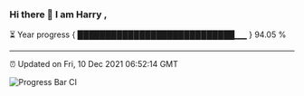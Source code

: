 ### Hi there 👋 I am Harry , 

⏳ Year progress { ████████████████████████████▁▁ } 94.05 %

---

⏰ Updated on Fri, 10 Dec 2021 06:52:14 GMT

![Progress Bar CI](https://github.com/duykhang68/duykhang68/workflows/Progress%20Bar%20CI/badge.svg)
